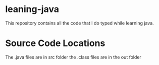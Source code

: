 # leaning-java
This repository contains all the code that I do typed while learning java.
# Source Code Locations
The .java files are in src folder
the .class files are in the out folder
